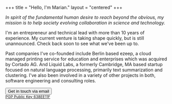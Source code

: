 +++
title = "Hello, I'm Marian."
layout = "centered"
+++

<div class="img-profile"></div>

*In spirit of the fundamental human desire to reach beyond the obvious, my mission is to help society evolving collaboration in science and technology.*

I'm an entrepreneur and technical lead with more than 10 years of experience. My current venture is taking shape quickly, but is still unannounced. Check back soon to see what we've been up to.

Past companies I've co-founded include Berlin based ezeep, a cloud managed printing service for education and enterprises which was acquired by Cortado AG. And Liquid Labs, a formerly Cambridge, MA based startup focused on natural language processing, primarily text summarization and clustering. I've also been involved in a variety of other projects in both, software engineering and consulting roles.

<a href="mailto:marian@crashpad.io"><button class="btn-contact">Get in touch via email</button></a>
<br><small><a href="http://pgp.mit.edu/pks/lookup?op=get&search=0x96F425FA638EE11F">PGP Public Key 638EE11F</a></b></small>
